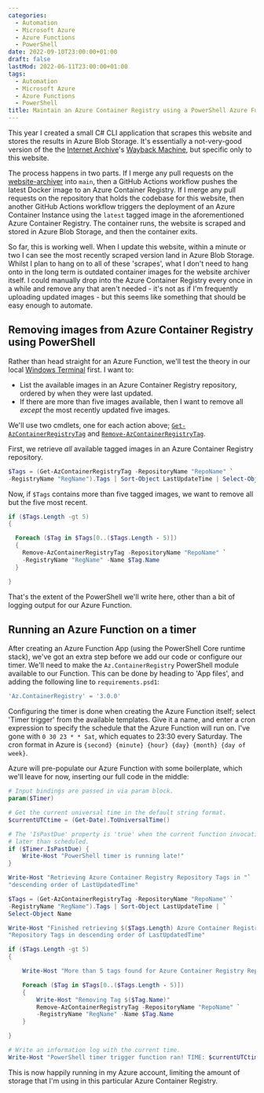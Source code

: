 ```yaml
---
categories:
  - Automation
  - Microsoft Azure
  - Azure Functions
  - PowerShell
date: 2022-09-10T23:00:00+01:00
draft: false
lastMod: 2022-06-11T23:00:00+01:00
tags:
  - Automation
  - Microsoft Azure
  - Azure Functions
  - PowerShell
title: Maintain an Azure Container Registry using a PowerShell Azure Function
---
```


This year I created a small C# CLI application that scrapes this website and
stores the results in Azure Blob Storage. It's essentially a not-very-good
version of the the [Internet Archive](https://archive.org/)'s
[Wayback Machine](https://web.archive.org/), but specific only to this website.

The process happens in two parts. If I merge any pull requests on the
[website-archiver](https://github.com/stuartmccoll/website-archiver) into
`main`, then a GitHub Actions workflow pushes the latest Docker image to an
Azure Container Registry. If I merge any pull requests on the repository that
holds the codebase for this website, then another GitHub Actions workflow
triggers the deployment of an Azure Container Instance using the `latest`
tagged image in the aforementioned Azure Container Registry. The container
runs, the website is scraped and stored in Azure Blob Storage, and then
the container exits.

So far, this is working well. When I update this website, within a minute or
two I can see the most recently scraped version land in Azure Blob Storage.
Whilst I plan to hang on to all of these 'scrapes', what I don't need to hang
onto in the long term is outdated container images for the website archiver
itself. I could manually drop into the Azure Container Registry every once
in a while and remove any that aren't needed - it's not as if I'm frequently
uploading updated images - but this seems like something that should be easy
enough to automate.

## Removing images from Azure Container Registry using PowerShell

Rather than head straight for an Azure Function, we'll test the theory in our
local [Windows Terminal](https://docs.microsoft.com/en-us/windows/terminal/)
first. I want to:

* List the available images in an Azure Container Registry repository, ordered
by when they were last updated.
* If there are more than five images available, then I want to remove all
_except_ the most recently updated five images.

We'll use two cmdlets, one for each action above;
[`Get-AzContainerRegistryTag`](https://docs.microsoft.com/en-us/powershell/module/az.containerregistry/get-azcontainerregistrytag) and
[`Remove-AzContainerRegistryTag`](https://docs.microsoft.com/en-us/powershell/module/az.containerregistry/remove-azcontainerregistrytag).

First, we retrieve _all_ available tagged images in an Azure Container Registry
repository.

```powershell
$Tags = (Get-AzContainerRegistryTag -RepositoryName "RepoName" `
-RegistryName "RegName").Tags | Sort-Object LastUpdateTime | Select-Object Name
```

Now, if `$Tags` contains more than five tagged images, we want to remove all
but the five most recent.

```powershell
if ($Tags.Length -gt 5)
{

  Foreach ($Tag in $Tags[0..($Tags.Length - 5)])
  {
    Remove-AzContainerRegistryTag -RepositoryName "RepoName" `
    -RegistryName "RegName" -Name $Tag.Name
  }

}
```

That's the extent of the PowerShell we'll write here, other than a bit of
logging output for our Azure Function.

## Running an Azure Function on a timer

After creating an Azure Function App (using the PowerShell Core runtime stack),
we've got an extra step before we add our code or configure our timer. We'll
need to make the `Az.ContainerRegistry` PowerShell module available to our
Function. This can be done by heading to 'App files', and adding the following
line to `requirements.psd1`:

```powershell
'Az.ContainerRegistry' = '3.0.0'
```

Configuring the timer is done when creating the Azure Function itself; select
'Timer trigger' from the available templates. Give it a name, and enter a
cron expression to specify the schedule that the Azure Function will run on.
I've gone with `0 30 23 * * Sat`, which equates to 23:30 every Saturday. The
cron format in Azure is `{second} {minute} {hour} {day} {month} {day of week}`.

Azure will pre-populate our Azure Function with some boilerplate, which we'll
leave for now, inserting our full code in the middle:

```powershell
# Input bindings are passed in via param block.
param($Timer)

# Get the current universal time in the default string format.
$currentUTCtime = (Get-Date).ToUniversalTime()

# The 'IsPastDue' property is 'true' when the current function invocation is
# later than scheduled.
if ($Timer.IsPastDue) {
    Write-Host "PowerShell timer is running late!"
}

Write-Host "Retrieving Azure Container Registry Repository Tags in "`
"descending order of LastUpdatedTime"

$Tags = (Get-AzContainerRegistryTag -RepositoryName "RepoName" `
-RegistryName "RegName").Tags | Sort-Object LastUpdateTime | `
Select-Object Name

Write-Host "Finished retrieving $($Tags.Length) Azure Container Registry " `
"Repository Tags in descending order of LastUpdatedTime"

if ($Tags.Length -gt 5)
{

    Write-Host "More than 5 tags found for Azure Container Registry Repository"

    Foreach ($Tag in $Tags[0..($Tags.Length - 5)])
    {
        Write-Host "Removing Tag $($Tag.Name)"
        Remove-AzContainerRegistryTag -RepositoryName "RepoName" `
        -RegistryName "RegName" -Name $Tag.Name
    }

}

# Write an information log with the current time.
Write-Host "PowerShell timer trigger function ran! TIME: $currentUTCtime"

```

This is now happily running in my Azure account, limiting the amount of storage
that I'm using in this particular Azure Container Registry.
